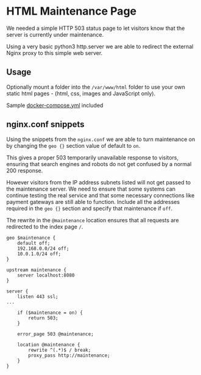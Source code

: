 # HTML Maintenance Page

We needed a simple HTTP 503 status page to let visitors know that the server is currently under maintenance.

Using a very basic python3 http.server we are able to redirect the external Nginx proxy to this simple web server.

## Usage

Optionally mount a folder into the `/var/www/html` folder to use your own static html pages - (html, css, images and JavaScript only).

Sample [docker-compose.yml](docker-compose.yml) included

## nginx.conf snippets

Using the snippets from the `nginx.conf` we are able to turn maintenance on by changing the `geo {}` section value of default to `on`.

This gives a proper 503 temporarily unavailable response to visitors, ensuring that search engines and robots do not get confused by a normal 200 response.

However visitors from the IP address subnets listed will not get passed to the maintenance server. We need to ensure that some systems can continue testing the real service and that some necessary connections like payment gateways are still able to function. Include all the addresses required in the `geo {}` section and specify that maintenance if `off`.

The rewrite in the `@maintenance` location ensures that all requests are redirected to the index page `/`.

```config
geo $maintenance {
    default off;
    192.168.0.0/24 off;
    10.0.1.0/24 off;
}

upstream maintenance {
    server localhost:8080
}

server {
    listen 443 ssl;
...

    if ($maintenance = on) {
        return 503;
    }

    error_page 503 @maintenance;

    location @maintenance {
        rewrite ^(.*)$ / break;
        proxy_pass http://maintenance;
    }
}
```

